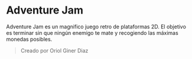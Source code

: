 # Adventure Jam
Adventure Jam es un magnifico juego retro de plataformas 2D. El objetivo es terminar sin que ningún enemigo te mate y recogiendo las máximas monedas posibles.
> Creado por Oriol Giner Diaz
